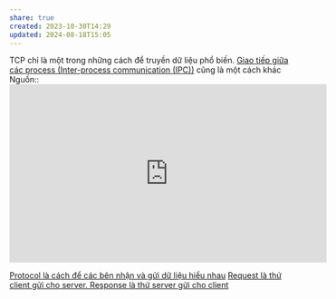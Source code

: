 ```yaml
---
share: true
created: 2023-10-30T14:29
updated: 2024-08-18T15:05
---
```

TCP chỉ là một trong những cách để truyền dữ liệu phổ biến. [Giao tiếp giữa các process (Inter-process communication (IPC))](https://stream-hub.com/ipc-la-gi/ "IPC là gì và cách định thời multi process") cũng là một cách khác
Nguồn:: <iframe width="560" height="315" src="https://www.youtube.com/embed/watch?v=VXmvM2QtuMU&t=1s" title="YouTube video player" frameborder="0" allow="accelerometer; autoplay; clipboard-write; encrypted-media; gyroscope; picture-in-picture; web-share" referrerpolicy="strict-origin-when-cross-origin" allowfullscreen></iframe>

[Protocol là cách để các bên nhận và gửi dữ liệu hiểu nhau](../Giao%20th%E1%BB%A9c/Protocol%20l%C3%A0%20c%C3%A1ch%20%C4%91%E1%BB%83%20c%C3%A1c%20b%C3%AAn%20nh%E1%BA%ADn%20v%C3%A0%20g%E1%BB%ADi%20d%E1%BB%AF%20li%E1%BB%87u%20hi%E1%BB%83u%20nhau.md)
[Request là thứ client gửi cho server. Response là thứ server gửi cho client](../Giao%20th%E1%BB%A9c/HTTP/Request%20l%C3%A0%20th%E1%BB%A9%20client%20g%E1%BB%ADi%20cho%20server.%20Response%20l%C3%A0%20th%E1%BB%A9%20server%20g%E1%BB%ADi%20cho%20client.md)